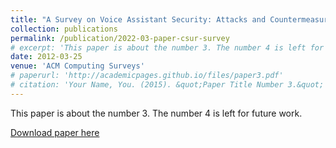 ```yaml
---
title: "A Survey on Voice Assistant Security: Attacks and Countermeasures"
collection: publications
permalink: /publication/2022-03-paper-csur-survey
# excerpt: 'This paper is about the number 3. The number 4 is left for future work.'
date: 2012-03-25
venue: 'ACM Computing Surveys'
# paperurl: 'http://academicpages.github.io/files/paper3.pdf'
# citation: 'Your Name, You. (2015). &quot;Paper Title Number 3.&quot; <i>Journal 1</i>. 1(3).'
---
```

This paper is about the number 3. The number 4 is left for future work.

[Download paper here](https://dl.acm.org/doi/abs/10.1145/3527153)

<!-- Recommended citation: Your Name, You. (2015). "Paper Title Number 3." <i>Journal 1</i>. 1(3). -->